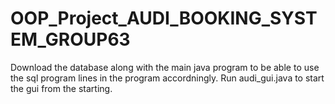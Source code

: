 # OOP_Project_AUDI_BOOKING_SYSTEM_GROUP63
Download the database along with the main java program to be able to use the sql program lines in the program accordningly.
Run audi_gui.java to start the gui from the starting.
